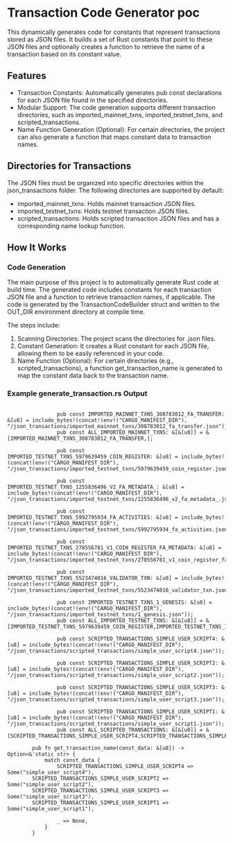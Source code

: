 # Transaction Code Generator poc
This dynamically generates code for constants that represent transactions stored as JSON files. It builds a set of Rust constants that point to these JSON files and optionally creates a function to retrieve the name of a transaction based on its constant value.

## Features
- Transaction Constants: Automatically generates pub const declarations for each JSON file found in the specified directories.
- Modular Support: The code generation supports different transaction directories, such as imported_mainnet_txns, imported_testnet_txns, and scripted_transactions.
- Name Function Generation (Optional): For certain directories, the project can also generate a function that maps constant data to transaction names.

## Directories for Transactions
The JSON files must be organized into specific directories within the json_transactions folder. The following directories are supported by default:

- imported_mainnet_txns: Holds mainnet transaction JSON files.
- imported_testnet_txns: Holds testnet transaction JSON files.
- scripted_transactions: Holds scripted transaction JSON files and has a corresponding name lookup function.

## How It Works
### Code Generation
The main purpose of this project is to automatically generate Rust code at build time. The generated code includes constants for each transaction JSON file and a function to retrieve transaction names, if applicable. The code is generated by the TransactionCodeBuilder struct and written to the OUT_DIR environment directory at compile time.

The steps include:

1. Scanning Directories: The project scans the directories for .json files.
2. Constant Generation: It creates a Rust constant for each JSON file, allowing them to be easily referenced in your code.
3. Name Function (Optional): For certain directories (e.g., scripted_transactions), a function get_transaction_name is generated to map the constant data back to the transaction name.

### Example generate_transaction.rs Output
```

                pub const IMPORTED_MAINNET_TXNS_308783012_FA_TRANSFER: &[u8] = include_bytes!(concat!(env!("CARGO_MANIFEST_DIR"), "/json_transactions/imported_mainnet_txns/308783012_fa_transfer.json"));
                pub const ALL_IMPORTED_MAINNET_TXNS: &[&[u8]] = &[IMPORTED_MAINNET_TXNS_308783012_FA_TRANSFER,];

                pub const IMPORTED_TESTNET_TXNS_5979639459_COIN_REGISTER: &[u8] = include_bytes!(concat!(env!("CARGO_MANIFEST_DIR"), "/json_transactions/imported_testnet_txns/5979639459_coin_register.json"));
                
                pub const IMPORTED_TESTNET_TXNS_1255836496_V2_FA_METADATA_: &[u8] = include_bytes!(concat!(env!("CARGO_MANIFEST_DIR"), "/json_transactions/imported_testnet_txns/1255836496_v2_fa_metadata_.json"));
                
                pub const IMPORTED_TESTNET_TXNS_5992795934_FA_ACTIVITIES: &[u8] = include_bytes!(concat!(env!("CARGO_MANIFEST_DIR"), "/json_transactions/imported_testnet_txns/5992795934_fa_activities.json"));
                
                pub const IMPORTED_TESTNET_TXNS_278556781_V1_COIN_REGISTER_FA_METADATA: &[u8] = include_bytes!(concat!(env!("CARGO_MANIFEST_DIR"), "/json_transactions/imported_testnet_txns/278556781_v1_coin_register_fa_metadata.json"));
                
                pub const IMPORTED_TESTNET_TXNS_5523474016_VALIDATOR_TXN: &[u8] = include_bytes!(concat!(env!("CARGO_MANIFEST_DIR"), "/json_transactions/imported_testnet_txns/5523474016_validator_txn.json"));
                
                pub const IMPORTED_TESTNET_TXNS_1_GENESIS: &[u8] = include_bytes!(concat!(env!("CARGO_MANIFEST_DIR"), "/json_transactions/imported_testnet_txns/1_genesis.json"));
                pub const ALL_IMPORTED_TESTNET_TXNS: &[&[u8]] = &[IMPORTED_TESTNET_TXNS_5979639459_COIN_REGISTER,IMPORTED_TESTNET_TXNS_1255836496_V2_FA_METADATA_,IMPORTED_TESTNET_TXNS_5992795934_FA_ACTIVITIES,IMPORTED_TESTNET_TXNS_278556781_V1_COIN_REGISTER_FA_METADATA,IMPORTED_TESTNET_TXNS_5523474016_VALIDATOR_TXN,IMPORTED_TESTNET_TXNS_1_GENESIS,];

                pub const SCRIPTED_TRANSACTIONS_SIMPLE_USER_SCRIPT4: &[u8] = include_bytes!(concat!(env!("CARGO_MANIFEST_DIR"), "/json_transactions/scripted_transactions/simple_user_script4.json"));
                
                pub const SCRIPTED_TRANSACTIONS_SIMPLE_USER_SCRIPT2: &[u8] = include_bytes!(concat!(env!("CARGO_MANIFEST_DIR"), "/json_transactions/scripted_transactions/simple_user_script2.json"));
                
                pub const SCRIPTED_TRANSACTIONS_SIMPLE_USER_SCRIPT3: &[u8] = include_bytes!(concat!(env!("CARGO_MANIFEST_DIR"), "/json_transactions/scripted_transactions/simple_user_script3.json"));
                
                pub const SCRIPTED_TRANSACTIONS_SIMPLE_USER_SCRIPT1: &[u8] = include_bytes!(concat!(env!("CARGO_MANIFEST_DIR"), "/json_transactions/scripted_transactions/simple_user_script1.json"));
                pub const ALL_SCRIPTED_TRANSACTIONS: &[&[u8]] = &[SCRIPTED_TRANSACTIONS_SIMPLE_USER_SCRIPT4,SCRIPTED_TRANSACTIONS_SIMPLE_USER_SCRIPT2,SCRIPTED_TRANSACTIONS_SIMPLE_USER_SCRIPT3,SCRIPTED_TRANSACTIONS_SIMPLE_USER_SCRIPT1,];

        pub fn get_transaction_name(const_data: &[u8]) -> Option<&'static str> {
            match const_data {
                SCRIPTED_TRANSACTIONS_SIMPLE_USER_SCRIPT4 => Some("simple_user_script4"),
        SCRIPTED_TRANSACTIONS_SIMPLE_USER_SCRIPT2 => Some("simple_user_script2"),
        SCRIPTED_TRANSACTIONS_SIMPLE_USER_SCRIPT3 => Some("simple_user_script3"),
        SCRIPTED_TRANSACTIONS_SIMPLE_USER_SCRIPT1 => Some("simple_user_script1"),

                _ => None,
            }
        }
        

```
